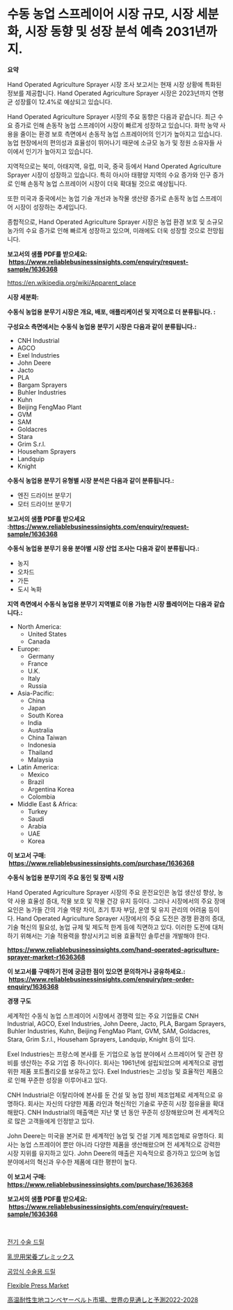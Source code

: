 <p><h1>수동 농업 스프레이어 시장 규모, 시장 세분화, 시장 동향 및 성장 분석 예측 2031년까지.</h1></p><p><strong>요약</strong></p>
<p><p>Hand Operated Agriculture Sprayer 시장 조사 보고서는 현재 시장 상황에 특화된 정보를 제공합니다. Hand Operated Agriculture Sprayer 시장은 2023년까지 연평균 성장률이 12.4%로 예상되고 있습니다.</p><p>Hand Operated Agriculture Sprayer 시장의 주요 동향은 다음과 같습니다. 최근 수요 증가로 인해 손동작 농업 스프레이어 시장이 빠르게 성장하고 있습니다. 화학 농약 사용을 줄이는 환경 보호 측면에서 손동작 농업 스프레이어의 인기가 높아지고 있습니다. 농업 현장에서의 편의성과 효율성이 뛰어나기 때문에 소규모 농가 및 정원 소유자들 사이에서 인기가 높아지고 있습니다.</p><p>지역적으로는 북미, 아태지역, 유럽, 미국, 중국 등에서 Hand Operated Agriculture Sprayer 시장이 성장하고 있습니다. 특히 아시아 태평양 지역의 수요 증가와 인구 증가로 인해 손동작 농업 스프레이어 시장이 더욱 확대될 것으로 예상됩니다.</p><p>또한 미국과 중국에서는 농업 기술 개선과 농작물 생산량 증가로 손동작 농업 스프레이어 시장이 성장하는 추세입니다.</p><p>종합적으로, Hand Operated Agriculture Sprayer 시장은 농업 환경 보호 및 소규모 농가의 수요 증가로 인해 빠르게 성장하고 있으며, 미래에도 더욱 성장할 것으로 전망됩니다.</p></p>
<p><strong>보고서의 샘플 PDF를 받으세요: &nbsp;<a href="https://www.reliablebusinessinsights.com/enquiry/request-sample/1636368">https://www.reliablebusinessinsights.com/enquiry/request-sample/1636368</a></strong></p>
<p><a href="https://en.wikipedia.org/wiki/Apparent_place">https://en.wikipedia.org/wiki/Apparent_place</a></p>
<p><strong>시장 세분화:</strong></p>
<p><strong> 수동식 농업용 분무기 시장은 개요, 배포, 애플리케이션 및 지역으로 더 분류됩니다. :</strong></p>
<p><strong>구성요소 측면에서는 수동식 농업용 분무기 시장은 다음과 같이 분류됩니다.:</strong></p>
<p><ul><li>CNH Industrial</li><li>AGCO</li><li>Exel Industries</li><li>John Deere</li><li>Jacto</li><li>PLA</li><li>Bargam Sprayers</li><li>Buhler Industries</li><li>Kuhn</li><li>Beijing FengMao Plant</li><li>GVM</li><li>SAM</li><li>Goldacres</li><li>Stara</li><li>Grim S.r.l.</li><li>Househam Sprayers</li><li>Landquip</li><li>Knight</li></ul></p>
<p><strong> 수동식 농업용 분무기 유형별 시장 분석은 다음과 같이 분류됩니다.:</strong></p>
<p><ul><li>엔진 드라이브 분무기</li><li>모터 드라이브 분무기</li></ul></p>
<p><strong>보고서의 샘플 PDF를 받으세요 :<a href="https://www.reliablebusinessinsights.com/enquiry/request-sample/1636368">https://www.reliablebusinessinsights.com/enquiry/request-sample/1636368</a></strong></p>
<p><strong> 수동식 농업용 분무기 응용 분야별 시장 산업 조사는 다음과 같이 분류됩니다.:</strong></p>
<p><ul><li>농지</li><li>오차드</li><li>가든</li><li>도시 녹화</li></ul></p>
<p><strong>지역 측면에서 수동식 농업용 분무기 지역별로 이용 가능한 시장 플레이어는 다음과 같습니다.:</strong></p>
<p><ul>
    <li>
        North America:
        <ul>
            <li>United States</li>
            <li>Canada</li>
        </ul>
    </li>
    <li>
        Europe:
        <ul>
            <li>Germany</li>
            <li>France</li>
            <li>U.K.</li>
            <li>Italy</li>
            <li>Russia</li>
        </ul>
    </li>
    <li>
        Asia-Pacific:
        <ul>
            <li>China</li>
            <li>Japan</li>
            <li>South Korea</li>
            <li>India</li>
            <li>Australia</li>
            <li>China Taiwan</li>
            <li>Indonesia</li>
            <li>Thailand</li>
            <li>Malaysia</li>
        </ul>
    </li>
    <li>
        Latin America:
        <ul>
            <li>Mexico</li>
            <li>Brazil</li>
            <li>Argentina Korea</li>
            <li>Colombia</li>
        </ul>
    </li>
    <li>
        Middle East & Africa:
        <ul>
            <li>Turkey</li>
            <li>Saudi</li>
            <li>Arabia</li>
            <li>UAE</li>
            <li>Korea</li>
        </ul>
    </li>
    </ul></p>
<p><strong>이 보고서 구매: &nbsp;<a href="https://www.reliablebusinessinsights.com/purchase/1636368">https://www.reliablebusinessinsights.com/purchase/1636368</a></strong></p>
<p><strong>수동식 농업용 분무기의 주요 동인 및 장벽 시장</strong></p>
<p><p>Hand Operated Agriculture Sprayer 시장의 주요 운전요인은 농업 생산성 향상, 농약 사용 효율성 증대, 작물 보호 및 작물 건강 유지 등이다. 그러나 시장에서의 주요 장애요인은 농가들 간의 기술 역량 차이, 초기 투자 부담, 운영 및 유지 관리의 어려움 등이다. Hand Operated Agriculture Sprayer 시장에서의 주요 도전은 경쟁 환경의 증대, 기술 혁신의 필요성, 농업 규제 및 제도적 한계 등에 직면하고 있다. 이러한 도전에 대처하기 위해서는 기술 적용력을 향상시키고 비용 효율적인 솔루션을 개발해야 한다.</p></p>
<p><strong><a href="https://www.reliablebusinessinsights.com/hand-operated-agriculture-sprayer-market-r1636368">https://www.reliablebusinessinsights.com/hand-operated-agriculture-sprayer-market-r1636368</a></strong></p>
<p><strong>이 보고서를 구매하기 전에 궁금한 점이 있으면 문의하거나 공유하세요.: &nbsp;<a href="https://www.reliablebusinessinsights.com/enquiry/pre-order-enquiry/1636368">https://www.reliablebusinessinsights.com/enquiry/pre-order-enquiry/1636368</a></strong></p>
<p><strong>경쟁 구도</strong></p>
<p><p>세계적인 수동식 농업 스프레이어 시장에서 경쟁력 있는 주요 기업들로 CNH Industrial, AGCO, Exel Industries, John Deere, Jacto, PLA, Bargam Sprayers, Buhler Industries, Kuhn, Beijing FengMao Plant, GVM, SAM, Goldacres, Stara, Grim S.r.l., Househam Sprayers, Landquip, Knight 등이 있다.</p><p>Exel Industries는 프랑스에 본사를 둔 기업으로 농업 분야에서 스프레이어 및 관련 장비를 생산하는 주요 기업 중 하나이다. 회사는 1961년에 설립되었으며 세계적으로 광범위한 제품 포트폴리오를 보유하고 있다. Exel Industries는 고성능 및 효율적인 제품으로 인해 꾸준한 성장을 이루어내고 있다.</p><p>CNH Industrial은 이탈리아에 본사를 둔 건설 및 농업 장비 제조업체로 세계적으로 유명하다. 회사는 자신의 다양한 제품 라인과 혁신적인 기술로 꾸준히 시장 점유율을 확대해왔다. CNH Industrial의 매출액은 지난 몇 년 동안 꾸준히 성장해왔으며 전 세계적으로 많은 고객들에게 인정받고 있다.</p><p>John Deere는 미국을 본거로 한 세계적인 농업 및 건설 기계 제조업체로 유명하다. 회사는 농업 스프레이어 뿐만 아니라 다양한 제품을 생산해왔으며 전 세계적으로 강력한 시장 지위를 유지하고 있다. John Deere의 매출은 지속적으로 증가하고 있으며 농업 분야에서의 혁신과 우수한 제품에 대한 평판이 높다.</p></p>
<p><strong>이 보고서 구매: &nbsp; <a href="https://www.reliablebusinessinsights.com/purchase/1636368">https://www.reliablebusinessinsights.com/purchase/1636368</a></strong></p>
<p><strong>보고서의 샘플 PDF를 받으세요: &nbsp;<a href="https://www.reliablebusinessinsights.com/enquiry/request-sample/1636368">https://www.reliablebusinessinsights.com/enquiry/request-sample/1636368</a></strong><strong></strong></p>
<p>&nbsp;</p>
<p><p><a href="https://github.com/johneahan44556754/Market-Research-Report-List-1/blob/main/8136245139941.md">전기 수술 드릴</a></p><p><a href="https://github.com/KaliMetz2023/Market-Research-Report-List-1/blob/main/9221899134670.md">乳児用栄養プレミックス</a></p><p><a href="https://github.com/rahat-gis/Market-Research-Report-List-1/blob/main/6978553139940.md">공압식 수술용 드릴</a></p><p><a href="https://issuu.com/reportprime-2/docs/flexible-press-market-size-2030.pptx">Flexible Press Market</a></p><p><a href="https://medium.com/@amarart56456/%E9%AB%98%E6%B8%A9%E8%80%90%E6%80%A7%E3%83%95%E3%82%A1%E3%83%96%E3%83%AA%E3%83%83%E3%82%AF%E3%82%B3%E3%83%B3%E3%83%99%E3%82%A2%E3%83%99%E3%83%AB%E3%83%88%E5%B8%82%E5%A0%B4%E3%81%AB%E3%81%A4%E3%81%84%E3%81%A6%E3%81%AE%E6%B4%9E%E5%AF%9F-2022%E5%B9%B4%E3%81%8B%E3%82%892028%E5%B9%B4%E3%81%BE%E3%81%A7%E3%81%AE%E4%B8%96%E7%95%8C%E7%9A%84%E3%81%AA%E5%B1%95%E6%9C%9B%E3%81%A8%E4%BA%88%E6%B8%AC-2024%E5%B9%B4%E3%81%8B%E3%82%892031%E5%B9%B4%E3%81%BE%E3%81%A7%E3%81%AE%E5%B8%82%E5%A0%B4%E3%82%B7%E3%82%A7%E3%82%A2%E3%81%A8%E7%AB%B6%E4%BA%89%E5%8A%9B%E5%90%91%E4%B8%8A%E3%81%AE%E6%A6%82%E8%A6%81-b6aa0fb21168">高温耐性生地コンベヤーベルト市場、世界の見通しと予測2022-2028</a></p></p>